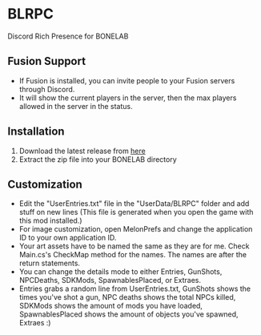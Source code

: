 # BLRPC
Discord Rich Presence for BONELAB

## Fusion Support
* If Fusion is installed, you can invite people to your Fusion servers through Discord.
* It will show the current players in the server, then the max players allowed in the server in the status.

## Installation
1. Download the latest release from [here](https://bonelab.thunderstore.io/package/CarrionAndOn/BonelabRichPresence/)
2. Extract the zip file into your BONELAB directory

## Customization
* Edit the "UserEntries.txt" file in the "UserData/BLRPC" folder and add stuff on new lines (This file is generated when you open the game with this mod installed.)
* For image customization, open MelonPrefs and change the application ID to your own application ID.
* Your art assets have to be named the same as they are for me. Check Main.cs's CheckMap method for the names. The names are after the return statements.
* You can change the details mode to either Entries, GunShots, NPCDeaths, SDKMods, SpawnablesPlaced, or Extraes.
* Entries grabs a random line from UserEntries.txt, GunShots shows the times you've shot a gun, NPC deaths shows the total NPCs killed, SDKMods shows the amount of mods you have loaded, SpawnablesPlaced shows the amount of objects you've spawned, Extraes :)
